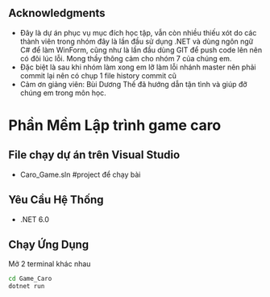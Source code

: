 ## Acknowledgments

- Đây là dự án phục vụ mục đích học tập, vẫn còn nhiều thiếu xót do các thành viên trong nhóm đây là lần đầu sử dụng .NET và dùng ngôn ngữ C# để làm WinForm, cũng như là lần đầu dùng GIT để push code lên nên có đôi lúc lỗi. Mong thầy thông cảm cho nhóm 7 của chúng em.
- Đặc biệt là sau khi nhóm làm xong em lỡ làm lỗi nhánh master nên phải commit lại nên có chụp 1 file history commit cũ
- Cảm ơn giảng viên: Bùi Dương Thế đã hướng dẫn tận tình và giúp đỡ chúng em trong môn học.
# Phần Mềm Lập trình game caro

## File chạy dự án trên Visual Studio
- Caro_Game.sln         #project để chạy bài

## Yêu Cầu Hệ Thống
- .NET 6.0 
## Chạy Ứng Dụng
Mở 2 terminal khác nhau
```bash
cd Game_Caro
dotnet run
```

